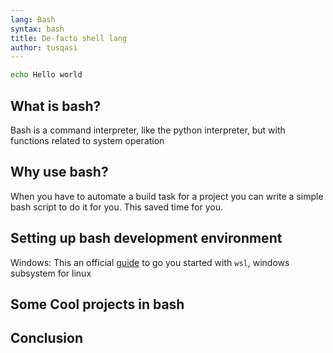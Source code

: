 ```yaml
---
lang: Bash
syntax: bash
title: De-facto shell lang
author: tusqasi
---
```


```bash
echo Hello world
```

## What is bash?
Bash is a command interpreter, like the python interpreter, but with functions
related to system operation

## Why use bash?
When you have to automate a build task for a project you can
write a simple bash script to do it for you. This saved time
for you.

## Setting up bash development environment
Windows:
This an official [guide](https://docs.microsoft.com/en-us/windows/wsl/install-win10) to go you started with `wsl`, windows subsystem for linux

## Some Cool projects in bash
## Conclusion
